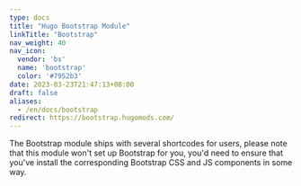 ```yaml
---
type: docs
title: "Hugo Bootstrap Module"
linkTitle: "Bootstrap"
nav_weight: 40
nav_icon:
  vendor: 'bs'
  name: 'bootstrap'
  color: '#7952b3'
date: 2023-03-23T21:47:13+08:00
draft: false
aliases:
  - /en/docs/bootstrap
redirect: https://bootstrap.hugomods.com/
---
```


The Bootstrap module ships with several shortcodes for users, please note that this module won't set up Bootstrap for you, you'd need to ensure that you've install the corresponding Bootstrap CSS and JS components in some way.

